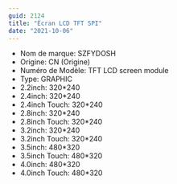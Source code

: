 ```yaml
---
guid: 2124
title: "Écran LCD TFT SPI"
date: "2021-10-06"
---
```


- Nom de marque: SZFYDOSH
- Origine: CN (Origine)
- Numéro de Modèle: TFT LCD screen module
- Type: GRAPHIC
- 2.2inch: 320\*240
- 2.4inch: 320\*240
- 2.4inch Touch: 320\*240
- 2.8inch: 320\*240
- 2.8inch Touch: 320\*240
- 3.2inch: 320\*240
- 3.2inch Touch: 320\*240
- 3.5inch: 480\*320
- 3.5inch Touch: 480\*320
- 4.0inch: 480\*320
- 4.0inch Touch: 480\*320
